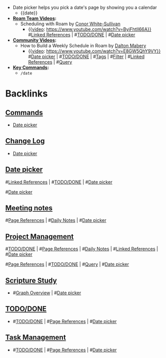 - Date picker helps you pick a date's page by showing you a calendar
    - {{date}}
- **[Roam Team Videos](<Roam Team Videos.md>):**
    - Scheduling with Roam by [Conor White-Sullivan](<Conor White-Sullivan.md>)
        - {{[video](<video.md>): https://www.youtube.com/watch?v=ByiFhtlI66A}}
#[Linked References](<Linked References.md>) | #[TODO/DONE](<TODO/DONE.md>) | #[Date picker](<Date picker.md>)
- **[Community Videos](<Community Videos.md>):**
    - How to Build a Weekly Schedule in Roam by [Dalton Mabery](<Dalton Mabery.md>)
        - {{[video](<video.md>): https://www.youtube.com/watch?v=E8GW5QhY9VY}}
#[Date picker](<Date picker.md>) | #[TODO/DONE](<TODO/DONE.md>) | #[Tags](<Tags.md>) | #[Filter](<Filter.md>) | #[Linked References](<Linked References.md>) | #[Query](<Query.md>)
- **[Key Commands](<Key Commands.md>):**
    - `/date`

# Backlinks
## [ Commands](< Commands.md>)
- [Date picker](<Date picker.md>)

## [Change Log](<Change Log.md>)
- [Date picker](<Date picker.md>)

## [Date picker](<Date picker.md>)
#[Linked References](<Linked References.md>) | #[TODO/DONE](<TODO/DONE.md>) | #[Date picker](<Date picker.md>)

#[Date picker](<Date picker.md>)

## [Meeting notes](<Meeting notes.md>)
#[Page References](<Page References.md>) | #[Daily Notes](<Daily Notes.md>) | #[Date picker](<Date picker.md>)

## [Project Management](<Project Management.md>)
#[TODO/DONE](<TODO/DONE.md>) | #[Page References](<Page References.md>) | #[Daily Notes](<Daily Notes.md>) | #[Linked References](<Linked References.md>) | #[Date picker](<Date picker.md>)

#[Page References](<Page References.md>) | #[TODO/DONE](<TODO/DONE.md>) | #[Query](<Query.md>) | #[Date picker](<Date picker.md>)

## [Scripture Study](<Scripture Study.md>)
- #[Graph Overview](<Graph Overview.md>) | #[Date picker](<Date picker.md>)

## [TODO/DONE](<TODO/DONE.md>)
- #[TODO/DONE](<TODO/DONE.md>) | #[Page References](<Page References.md>) | #[Date picker](<Date picker.md>)

## [Task Management](<Task Management.md>)
- #[TODO/DONE](<TODO/DONE.md>) | #[Page References](<Page References.md>) | #[Date picker](<Date picker.md>)

